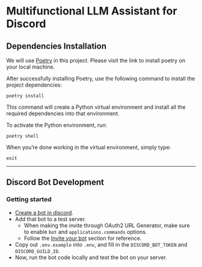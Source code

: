 # Multifunctional LLM Assistant for Discord

## Dependencies Installation

We will use [Poetry](https://python-poetry.org/docs/) in this project. Please visit the link to install poetry on your local machine.

After successfully installing Poetry, use the following command to install the project dependencies:

```shell
poetry install
```

This command will create a Python virtual environment and install all the required dependencies into that environment.

To activate the Python environment, run:

```shell
poetry shell
```

When you’re done working in the virtual environment, simply type:

```shell
exit
```

---

## Discord Bot Development

### Getting started

- [Create a bot in discord](https://interactions-py.github.io/interactions.py/Guides/02%20Creating%20Your%20Bot/).
- Add that bot to a test server.
  - When making the invite through OAuth2 URL Generator, make sure to enable `bot` and `applications.commands` options.
  - Follow the [Invite your bot](https://interactions-py.github.io/interactions.py/Guides/02%20Creating%20Your%20Bot/) section for reference.
- Copy out `.env.example` into `.env`, and fill in the `DISCORD_BOT_TOKEN` and `DISCORD_GUILD_ID`.
- Now, run the bot code locally and test the bot on your server.
